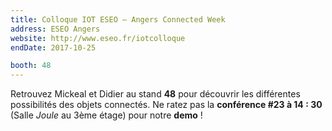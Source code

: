 ```yaml
---
title: Colloque IOT ESEO – Angers Connected Week
address: ESEO Angers
website: http://www.eseo.fr/iotcolloque
endDate: 2017-10-25

booth: 48
---
```


Retrouvez Mickeal et Didier au stand **48** pour découvrir les différentes possibilités des objets connectés.
Ne ratez pas la **conférence &#x23;23 à 14 : 30** (Salle _Joule_ au 3ème étage) pour notre **demo** !
